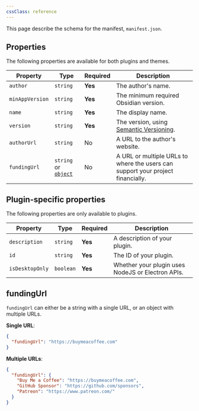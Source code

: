 ```yaml
---
cssClass: reference
---
```


This page describe the schema for the manifest, `manifest.json`.

## Properties

The following properties are available for both plugins and themes.

| Property        | Type                                | Required | Description                                                                     |
| --------------- | ----------------------------------- | -------- | ------------------------------------------------------------------------------- |
| `author`        | `string`                            | **Yes**  | The author's name.                                                              |
| `minAppVersion` | `string`                            | **Yes**  | The minimum required Obsidian version.                                          |
| `name`          | `string`                            | **Yes**  | The display name.                                                               |
| `version`       | `string`                            | **Yes**  | The version, using [Semantic Versioning](https://semver.org/).                  |
| `authorUrl`     | `string`                            | No       | A URL to the author's website.                                                  |
| `fundingUrl`    | `string` or [`object`](#fundingurl) | No       | A URL or multiple URLs to where the users can support your project financially. |

## Plugin-specific properties

The following properties are only available to plugins.

| Property        | Type      | Required | Description                                       |
| --------------- | --------- | -------- | ------------------------------------------------- |
| `description`   | `string`  | **Yes**  | A description of your plugin.                     |
| `id`            | `string`  | **Yes**  | The ID of your plugin.                            |
| `isDesktopOnly` | `boolean` | **Yes**  | Whether your plugin uses NodeJS or Electron APIs. |

## fundingUrl

`fundingUrl` can either be a string with a single URL, or an object with multiple URLs.

**Single URL**:

```json
{
  "fundingUrl": "https://buymeacoffee.com"
}
```

**Multiple URLs**:

```json
{
  "fundingUrl": {
    "Buy Me a Coffee": "https://buymeacoffee.com",
    "GitHub Sponsor": "https://github.com/sponsors",
    "Patreon": "https://www.patreon.com/"
  }
}
```
